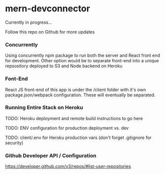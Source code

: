 # mern-devconnector

Currently in progress...

Follow this repo on Github for more updates

### Concurrently

Using concurrently npm package to run both the server and React front end for development. Other option would be to separate front-end into a unique repsository deployed to S3 and Node backend on Heroku

### Font-End
React JS front-end of this app is under the /client folder with it's own package.json/webpack configuration. These will eventually be separated.

### Running Entire Stack on Heroku

TODO: Heroku deployment and remote build instructions to go here

TODO: ENV configuration for production deployment vs. dev

TODO: client/.env for Heroku production vars (don't forget .gitignore for security) 

### Github Developer API / Configuration 

https://developer.github.com/v3/repos/#list-user-repositories